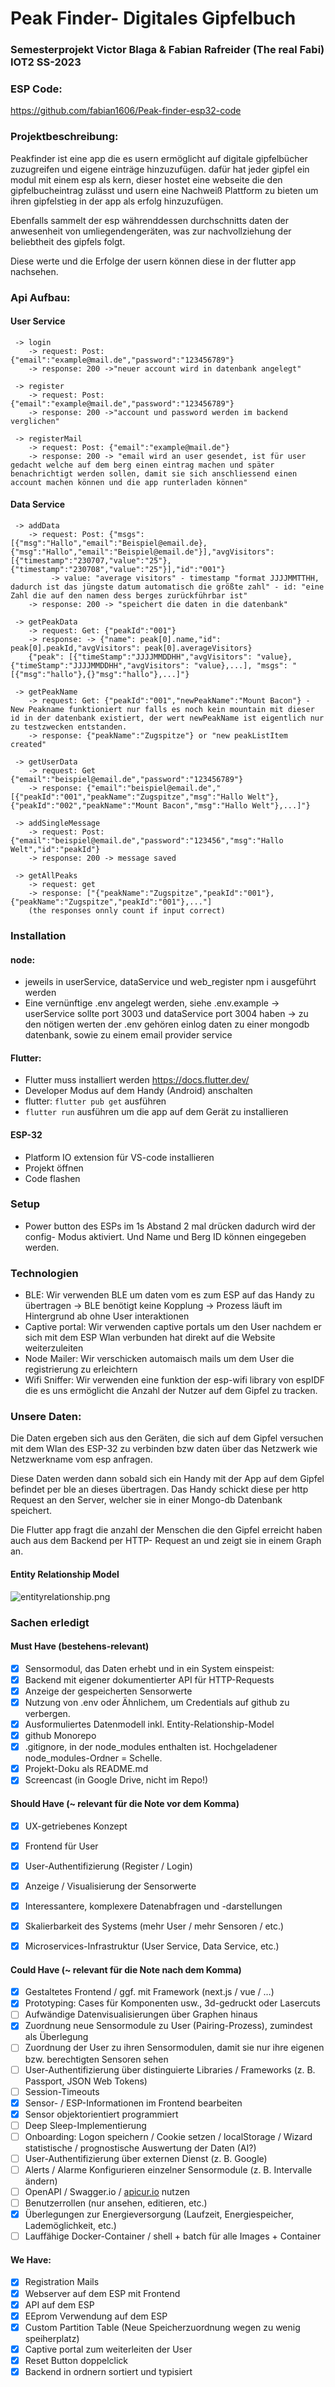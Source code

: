 # Peak Finder- Digitales Gipfelbuch
### Semesterprojekt Victor Blaga & Fabian Rafreider (The real Fabi) IOT2  SS-2023 

### ESP Code:
https://github.com/fabian1606/Peak-finder-esp32-code 

### Projektbeschreibung:

Peakfinder ist eine app die es usern ermöglicht auf digitale gipfelbücher zuzugreifen und eigene einträge hinzuzufügen.
dafür hat jeder gipfel ein modul mit einem esp als kern, dieser hostet eine webseite die den gipfelbucheintrag zulässt und usern eine Nachweiß Plattform zu bieten um ihren gipfelstieg in der app als erfolg hinzuzufügen.

Ebenfalls sammelt der esp währenddessen durchschnitts daten der anwesenheit von umliegendengeräten, was zur nachvollziehung der beliebtheit des gipfels folgt.

Diese werte und die Erfolge der usern können diese in der flutter app nachsehen.



### Api Aufbau:

  #### User Service 


     -> login
        -> request: Post: {"email":"example@mail.de","password":"123456789"}
        -> response: 200 ->"neuer account wird in datenbank angelegt"

     -> register
        -> request: Post: {"email":"example@mail.de","password":"123456789"}
        -> response: 200 ->"account und password werden im backend verglichen"

     -> registerMail
        -> request: Post: {"email":"example@mail.de"}
        -> response: 200 -> "email wird an user gesendet, ist für user gedacht welche auf dem berg einen eintrag machen und später benachrichtigt werden sollen, damit sie sich anschliessend einen account machen können und die app runterladen können"



  #### Data Service

     -> addData
        -> request: Post: {"msgs":[{"msg":"Hallo","email":"Beispiel@email.de},{"msg":"Hallo","email":"Beispiel@email.de"}],"avgVisitors":[{"timestamp":"230707,"value":"25"},{"timestamp":"230708","value":"25"}],"id":"001"}
             -> value: "average visitors" - timestamp "format JJJJMMTTHH, dadurch ist das jüngste datum automatisch die größte zahl" - id: "eine Zahl die auf den namen dess berges zurückführbar ist"
        -> response: 200 -> "speichert die daten in die datenbank"

     -> getPeakData
        -> request: Get: {"peakId":"001"}
        -> response: -> {"name": peak[0].name,"id": peak[0].peakId,"avgVisitors": peak[0].averageVisitors}
        {"peak": [{"timeStamp":"JJJJMMDDHH","avgVisitors": "value},{"timeStamp":"JJJJMMDDHH","avgVisitors": "value},...], "msgs": "[{"msg":"hallo"},{}"msg":"hallo"},...]"}
     
     -> getPeakName
        -> request: Get: {"peakId":"001","newPeakName":"Mount Bacon"} - New Peakname funktioniert nur falls es noch kein mountain mit dieser id in der datenbank existiert, der wert newPeakName ist eigentlich nur zu testzwecken entstanden.
        -> response: {"peakName":"Zugspitze"} or "new peakListItem created"
    
     -> getUserData
        -> request: Get {"email":"beispiel@email.de","password":"123456789"}
        -> response: {"email":"beispiel@email.de","[{"peakId":"001","peakName":"Zugspitze","msg":"Hallo Welt"},{"peakId":"002","peakName":"Mount Bacon","msg":"Hallo Welt"},...]"}
    
     -> addSingleMessage
        -> request: Post: {"email":"beispiel@email.de","password":"123456","msg":"Hallo Welt","id":"peakId"}
        -> response: 200 -> message saved
    
     -> getAllPeaks
        -> request: get
        -> response: ["{"peakName":"Zugspitze","peakId":"001"},{"peakName":"Zugspitze","peakId":"001"},..."]
        (the responses onnly count if input correct)

### Installation
#### node:
- jeweils in userService, dataService und web_register npm i ausgeführt werden
- Eine vernünftige .env angelegt werden, siehe .env.example -> userService sollte port 3003 und dataService port 3004 haben
     -> zu den nötigen werten der .env gehören einlog daten zu einer mongodb datenbank, sowie zu einem email provider service
#### Flutter: 
- Flutter muss installiert werden https://docs.flutter.dev/ 
- Developer Modus auf dem Handy (Android) anschalten
- flutter: ```flutter pub get``` ausführen
- ```flutter run``` ausführen um die app auf dem Gerät zu installieren
#### ESP-32
- Platform IO extension für VS-code installieren
- Projekt öffnen 
- Code flashen
### Setup
- Power button des ESPs im 1s Abstand 2 mal  drücken dadurch wird der config- Modus aktiviert. Und Name und Berg ID können eingegeben werden.
### Technologien
- BLE: Wir verwenden BLE um daten vom es zum ESP auf das Handy zu übertragen -> BLE benötigt keine Kopplung -> Prozess läuft im Hintergrund ab ohne User interaktionen
- Captive portal: Wir verwenden captive portals um den User nachdem er sich mit dem ESP Wlan verbunden hat direkt auf die Website weiterzuleiten
- Node Mailer: Wir verschicken automaisch mails um dem User die registrierung zu erleichtern
- Wifi Sniffer: Wir verwenden eine funktion der esp-wifi library von espIDF die es uns ermöglicht die Anzahl der Nutzer auf dem Gipfel zu tracken.
### Unsere Daten:
Die Daten ergeben sich aus den Geräten, die sich auf dem Gipfel versuchen mit dem Wlan des ESP-32 zu verbinden bzw daten über das Netzwerk wie Netzwerkname vom esp anfragen.

Diese Daten werden dann sobald sich ein Handy mit der App auf dem Gipfel befindet per ble an dieses übertragen. Das Handy schickt diese per http Request an den Server, welcher sie in einer Mongo-db Datenbank speichert.

Die Flutter app fragt die anzahl der Menschen die den Gipfel erreicht haben auch aus dem Backend per HTTP- Request an und zeigt sie in einem Graph an. 

#### Entity Relationship Model

![entityrelationship.png](entityrelationship.png)

### Sachen erledigt

#### Must Have (bestehens-relevant)

- [x] Sensormodul, das Daten erhebt und in ein System einspeist:
- [x] Backend mit eigener dokumentierter API für HTTP-Requests
- [x] Anzeige der gespeicherten Sensorwerte
- [x] Nutzung von .env oder Ähnlichem, um Credentials auf github zu verbergen.
- [x] Ausformuliertes Datenmodell inkl. Entity-Relationship-Model
- [x] github Monorepo
- [x] .gitignore, in der node_modules enthalten ist. Hochgeladener node_modules-Ordner = Schelle.
- [x] Projekt-Doku als README.md
- [x] Screencast (in Google Drive, nicht im Repo!)

#### Should Have (~ relevant für die Note vor dem Komma)

- [x] UX-getriebenes Konzept
- [x] Frontend für User
- [x] User-Authentifizierung (Register / Login)
- [x] Anzeige / Visualisierung der Sensorwerte
- [x] Interessantere, komplexere Datenabfragen und -darstellungen
- [x] Skalierbarkeit des Systems (mehr User / mehr Sensoren / etc.)
- [x] Microservices-Infrastruktur (User Service, Data Service, etc.)


#### Could Have (~ relevant für die Note nach dem Komma)

- [x] Gestaltetes Frontend / ggf. mit Framework (next.js / vue / …)
- [x] Prototyping: Cases für Komponenten usw., 3d-gedruckt oder Lasercuts
- [ ] Aufwändige Datenvisualisierungen über Graphen hinaus
- [x] Zuordnung neue Sensormodule zu User (Pairing-Prozess), zumindest als Überlegung
- [ ] Zuordnung der User zu ihren Sensormodulen, damit sie nur ihre eigenen bzw. berechtigten Sensoren sehen
- [ ] User-Authentifizierung über distinguierte Libraries / Frameworks (z. B. Passport, JSON Web Tokens)
- [ ] Session-Timeouts
- [x] Sensor- / ESP-Informationen im Frontend bearbeiten
- [x] Sensor objektorientiert programmiert
- [ ] Deep Sleep-Implementierung
- [ ] Onboarding: Logon speichern / Cookie setzen / localStorage / Wizard statistische / prognostische Auswertung der Daten (AI?)
- [ ] User-Authentifizierung über externen Dienst (z. B. Google)
- [ ] Alerts / Alarme Konfigurieren einzelner Sensormodule (z. B. Intervalle ändern)
- [ ] OpenAPI / Swagger.io / [apicur.io](http://apicur.io) nutzen
- [ ] Benutzerrollen (nur ansehen, editieren, etc.)
- [x] Überlegungen zur Energieversorgung (Laufzeit, Energiespeicher, Lademöglichkeit, etc.)
- [ ] Lauffähige Docker-Container / shell + batch für alle Images + Container

#### We Have:
- [x] Registration Mails
- [x] Webserver auf dem ESP mit Frontend
- [x] API auf dem ESP
- [x] EEprom Verwendung auf dem ESP
- [x] Custom Partition Table (Neue Speicherzuordnung wegen zu wenig speiherplatz)
- [x] Captive portal zum weiterleiten der User
- [x] Reset Button doppelclick
- [x] Backend in ordnern sortiert und typisiert
